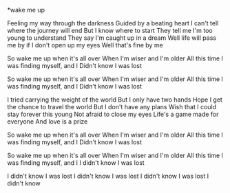 *wake me up

Feeling my way through the darkness
Guided by a beating heart
I can't tell where the journey will end
But I know where to start
They tell me I'm too young to understand
They say I'm caught up in a dream
Well life will pass me by if I don't open up my eyes
Well that's fine by me

So wake me up when it's all over
When I'm wiser and I'm older
All this time I was finding myself, and I
Didn't know I was lost

So wake me up when it's all over
When I'm wiser and I'm older
All this time I was finding myself, and I
Didn't know I was lost

I tried carrying the weight of the world
But I only have two hands
Hope I get the chance to travel the world
But I don't have any plans
Wish that I could stay forever this young
Not afraid to close my eyes
Life's a game made for everyone
And love is a prize

So wake me up when it's all over
When I'm wiser and I'm older
All this time I was finding myself, and I
Didn't know I was lost

So wake me up when it's all over
When I'm wiser and I'm older
All this time I was finding myself, and I
I didn't know I was lost

I didn't know I was lost
I didn't know I was lost
I didn't know I was lost
I didn't know
